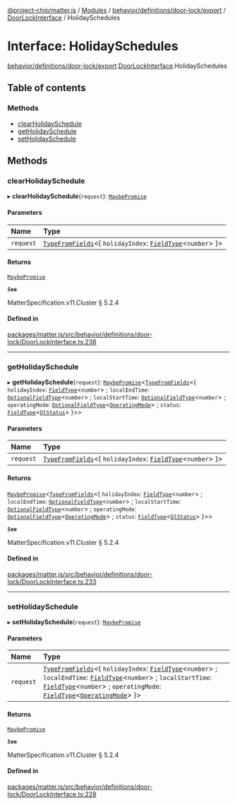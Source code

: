 [@project-chip/matter.js](../README.md) / [Modules](../modules.md) / [behavior/definitions/door-lock/export](../modules/behavior_definitions_door_lock_export.md) / [DoorLockInterface](../modules/behavior_definitions_door_lock_export.DoorLockInterface.md) / HolidaySchedules

# Interface: HolidaySchedules

[behavior/definitions/door-lock/export](../modules/behavior_definitions_door_lock_export.md).[DoorLockInterface](../modules/behavior_definitions_door_lock_export.DoorLockInterface.md).HolidaySchedules

## Table of contents

### Methods

- [clearHolidaySchedule](behavior_definitions_door_lock_export.DoorLockInterface.HolidaySchedules.md#clearholidayschedule)
- [getHolidaySchedule](behavior_definitions_door_lock_export.DoorLockInterface.HolidaySchedules.md#getholidayschedule)
- [setHolidaySchedule](behavior_definitions_door_lock_export.DoorLockInterface.HolidaySchedules.md#setholidayschedule)

## Methods

### clearHolidaySchedule

▸ **clearHolidaySchedule**(`request`): [`MaybePromise`](../modules/util_export.md#maybepromise)

#### Parameters

| Name | Type |
| :------ | :------ |
| `request` | [`TypeFromFields`](../modules/tlv_export.md#typefromfields)\<\{ `holidayIndex`: [`FieldType`](tlv_export.FieldType.md)\<`number`\>  }\> |

#### Returns

[`MaybePromise`](../modules/util_export.md#maybepromise)

**`See`**

MatterSpecification.v11.Cluster § 5.2.4

#### Defined in

[packages/matter.js/src/behavior/definitions/door-lock/DoorLockInterface.ts:238](https://github.com/project-chip/matter.js/blob/904d0c9b952b91f28a21803759c5e5c66ee4d272/packages/matter.js/src/behavior/definitions/door-lock/DoorLockInterface.ts#L238)

___

### getHolidaySchedule

▸ **getHolidaySchedule**(`request`): [`MaybePromise`](../modules/util_export.md#maybepromise)\<[`TypeFromFields`](../modules/tlv_export.md#typefromfields)\<\{ `holidayIndex`: [`FieldType`](tlv_export.FieldType.md)\<`number`\> ; `localEndTime`: [`OptionalFieldType`](tlv_export.OptionalFieldType.md)\<`number`\> ; `localStartTime`: [`OptionalFieldType`](tlv_export.OptionalFieldType.md)\<`number`\> ; `operatingMode`: [`OptionalFieldType`](tlv_export.OptionalFieldType.md)\<[`OperatingMode`](../enums/cluster_export.DoorLock.OperatingMode.md)\> ; `status`: [`FieldType`](tlv_export.FieldType.md)\<[`DlStatus`](../enums/cluster_export.DoorLock.DlStatus.md)\>  }\>\>

#### Parameters

| Name | Type |
| :------ | :------ |
| `request` | [`TypeFromFields`](../modules/tlv_export.md#typefromfields)\<\{ `holidayIndex`: [`FieldType`](tlv_export.FieldType.md)\<`number`\>  }\> |

#### Returns

[`MaybePromise`](../modules/util_export.md#maybepromise)\<[`TypeFromFields`](../modules/tlv_export.md#typefromfields)\<\{ `holidayIndex`: [`FieldType`](tlv_export.FieldType.md)\<`number`\> ; `localEndTime`: [`OptionalFieldType`](tlv_export.OptionalFieldType.md)\<`number`\> ; `localStartTime`: [`OptionalFieldType`](tlv_export.OptionalFieldType.md)\<`number`\> ; `operatingMode`: [`OptionalFieldType`](tlv_export.OptionalFieldType.md)\<[`OperatingMode`](../enums/cluster_export.DoorLock.OperatingMode.md)\> ; `status`: [`FieldType`](tlv_export.FieldType.md)\<[`DlStatus`](../enums/cluster_export.DoorLock.DlStatus.md)\>  }\>\>

**`See`**

MatterSpecification.v11.Cluster § 5.2.4

#### Defined in

[packages/matter.js/src/behavior/definitions/door-lock/DoorLockInterface.ts:233](https://github.com/project-chip/matter.js/blob/904d0c9b952b91f28a21803759c5e5c66ee4d272/packages/matter.js/src/behavior/definitions/door-lock/DoorLockInterface.ts#L233)

___

### setHolidaySchedule

▸ **setHolidaySchedule**(`request`): [`MaybePromise`](../modules/util_export.md#maybepromise)

#### Parameters

| Name | Type |
| :------ | :------ |
| `request` | [`TypeFromFields`](../modules/tlv_export.md#typefromfields)\<\{ `holidayIndex`: [`FieldType`](tlv_export.FieldType.md)\<`number`\> ; `localEndTime`: [`FieldType`](tlv_export.FieldType.md)\<`number`\> ; `localStartTime`: [`FieldType`](tlv_export.FieldType.md)\<`number`\> ; `operatingMode`: [`FieldType`](tlv_export.FieldType.md)\<[`OperatingMode`](../enums/cluster_export.DoorLock.OperatingMode.md)\>  }\> |

#### Returns

[`MaybePromise`](../modules/util_export.md#maybepromise)

**`See`**

MatterSpecification.v11.Cluster § 5.2.4

#### Defined in

[packages/matter.js/src/behavior/definitions/door-lock/DoorLockInterface.ts:228](https://github.com/project-chip/matter.js/blob/904d0c9b952b91f28a21803759c5e5c66ee4d272/packages/matter.js/src/behavior/definitions/door-lock/DoorLockInterface.ts#L228)
